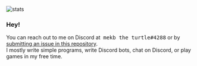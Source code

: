 ![stats](https://github-readme-stats.vercel.app/api?username=mekb-turtle)

### Hey!
You can reach out to me on Discord at &nbsp;<kbd>mekb the turtle#4288</kbd> or
by <a href="https://github.com/mekb-turtle/mekb-turtle/issues/new">submitting an issue in this repository</a>.\
I mostly write simple programs, write Discord bots, chat on Discord, or play games in my free time.
<!--
hello there i've noticed you opened up the editor or dev tools

**mekb-turtle/mekb-turtle** is a ✨ _special_ ✨ repository because its `README.md` (this file) appears on your GitHub profile.

Here are some ideas to get you started:

- 🔭 I’m currently working on ...
- 🌱 I’m currently learning ...
- 👯 I’m looking to collaborate on ...
- 🤔 I’m looking for help with ...
- 💬 Ask me about ...
- 📫 How to reach me: ...
- 😄 Pronouns: ...
- ⚡ Fun fact: ...
-->
